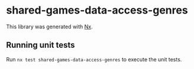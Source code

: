 # shared-games-data-access-genres

This library was generated with [Nx](https://nx.dev).

## Running unit tests

Run `nx test shared-games-data-access-genres` to execute the unit tests.
